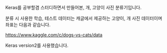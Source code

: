 Keras를 공부할겸 스터디하면서 만들어본, 개, 고양이 사진 분류기입니다.

분류 시 사용한 학습, 테스트 데이터는 캐글에서 제공하는 고양이, 개 사진 데이터이며 좌표는 다음과 같습니다.

https://www.kaggle.com/c/dogs-vs-cats/data

Keras version2를 사용했습니다.
